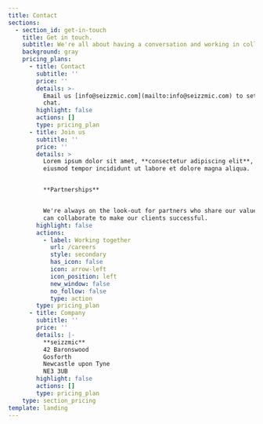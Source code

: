 ```yaml
---
title: Contact
sections:
  - section_id: get-in-touch
    title: Get in touch.
    subtitle: We're all about having a conversation and working in collaboration.
    background: gray
    pricing_plans:
      - title: Contact
        subtitle: ''
        price: ''
        details: >-
          Email us [info@seizzmic.com](mailto:info@seizzmic.com) to set up a
          chat.
        highlight: false
        actions: []
        type: pricing_plan
      - title: Join us
        subtitle: ''
        price: ''
        details: >
          Lorem ipsum dolor sit amet, **consectetur adipiscing elit**, sed do
          eiusmod tempor incididunt ut labore et dolore magna aliqua.


          **Partnerships**


          We're always on the look-out for partners who share our values, and
          can collaborate to make our clients successful.
        highlight: false
        actions:
          - label: Working together
            url: /careers
            style: secondary
            has_icon: false
            icon: arrow-left
            icon_position: left
            new_window: false
            no_follow: false
            type: action
        type: pricing_plan
      - title: Company
        subtitle: ''
        price: ''
        details: |-
          **seizzmic**  
          42 Baronswood  
          Gosforth  
          Newcastle upon Tyne  
          NE3 3UB  
        highlight: false
        actions: []
        type: pricing_plan
    type: section_pricing
template: landing
---
```


